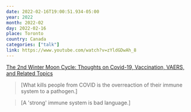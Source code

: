 ```yaml
---
date: 2022-02-16T19:00:51.934-05:00
year: 2022
month: 2022-02
day: 2022-02-16
place: Toronto
country: Canada
categories: ["talk"]
link: https://www.youtube.com/watch?v=zYldGDwAh_8
---
```

[The 2nd Winter Moon Cycle: Thoughts on Covid-19, Vaccination, VAERS, and Related Topics](https://www.youtube.com/watch?v=zYldGDwAh_8)

> [What kills people from COVID is the overreaction of their immune system to a pathogen.]

> [A 'strong' immune system is bad language.]
